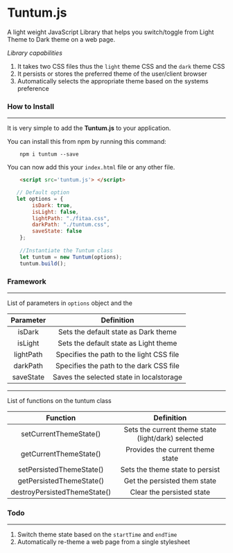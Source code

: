 # Tuntum.js 
A light weight JavaScript Library that helps you switch/toggle from Light Theme to Dark theme on
a web page.

_Library capabilities_ 
1. It takes two CSS files thus the `light` theme CSS and the `dark` theme CSS
2. It persists or stores the preferred theme of the user/client browser
3. Automatically selects the appropriate theme based on the systems preference


### How to Install

---
It is very simple to add the **Tuntum.js** to your application. 

You can install this from npm by running this command: 
```
    npm i tuntum --save
```


You can now add this your `index.html` file or any other file.
```html
    <script src='tuntum.js'> </script>
```

```js
   // Default option
   let options = {
        isDark: true,
        isLight: false,
        lightPath: "./fitaa.css",
        darkPath: "./tuntum.css",
        saveState: false
    };
    
    //Instantiate the Tuntum class
    let tuntum = new Tuntum(options);
    tuntum.build();
```


### Framework 

---
List of parameters in `options` object and the 

| Parameter |  Definition |
| :-------: | :---------: |
| isDark    |  Sets the default state as Dark theme     |
| isLight   |  Sets the default state as Light theme    |
| lightPath |  Specifies the path to the light CSS file |
| darkPath  |  Specifies the path to the dark CSS file  |
| saveState |  Saves the selected state in localstorage |

***
List of functions on the tuntum class

| Function |  Definition |
| :-------: | :---------: |
| setCurrentThemeState()    |  Sets the current theme state (light/dark)  selected   |
| getCurrentThemeState()    |  Provides the current theme state    |
| setPersistedThemeState()  |  Sets the theme state to persist   |
| getPersistedThemeState()  |  Get the persisted them state  |
| destroyPersistedThemeState() | Clear the persisted state |


### Todo

---
1. Switch theme state based on the `startTime` and `endTime` 
2. Automatically re-theme a web page from a single stylesheet






